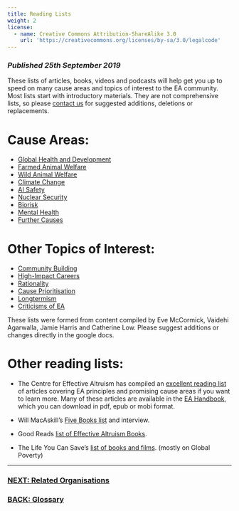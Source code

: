 ```yaml
---
title: Reading Lists
weight: 2
license:
  - name: Creative Commons Attribution-ShareAlike 3.0
    url: 'https://creativecommons.org/licenses/by-sa/3.0/legalcode'
---
```

### _Published 25th September 2019_

These lists of articles, books, videos and podcasts will help get you up to speed on many cause areas and topics of interest to the EA community. Most lists start with introductory materials. They are not comprehensive lists, so please <a target="_blank" href="/contact-lean/">contact us</a> for suggested additions, deletions or replacements. 


# Cause Areas:

* <a target="_blank" href="https://docs.google.com/document/d/1cecBfierFprRdkhbbRjRdD8ujdNpDR2LOQtS8dzMC1M/edit#">Global Health and Development</a>
* <a target="_blank" href="https://docs.google.com/document/d/1-mfbLjFY3QLJYdS_RYxKlBYBPIv2tYDYBIqYbX9pM_8/edit#">Farmed Animal Welfare</a>
* <a target="_blank" href="https://docs.google.com/document/d/1LVCj4omt-bceh26U5nj8q1Mv_3-lcNbirieYLCGLZCM/edit#">Wild Animal Welfare</a>
* <a target="_blank" href="https://docs.google.com/document/d/1uGA8lPjPXSkuSdrFGubDVbDBO2Yfke8uijsN1_vfsVY/edit#">Climate Change</a>
* <a target="_blank" href="https://docs.google.com/document/d/15v2uWwsKfSBdAolqrr0dPOQUDUCrwVULQZHVmhSj2-Q/edit#">AI Safety</a>
* <a target="_blank" href="https://docs.google.com/document/d/1xSuVG9vMiR6okYiSvc-jW1hsdlp5HxiLO7RIKyEr_LU/edit">Nuclear Security</a>
* <a target="_blank" href="https://drive.google.com/open?id=1uJ7MCDk0L-4znTe1Oiii5Ggc0Jh0xKf-E4Y2E9A3WFs">Biorisk</a>
* <a target="_blank" href="https://docs.google.com/document/d/1VOte0hgR-7h0k9m66j3dr6_FJtI07pwY5EzgiBxkTeM/edit">Mental Health</a>
* <a target="_blank" href="https://docs.google.com/document/d/16UZ1yuh3IOdfxmJKPOBu5hvTxUxbx_QBo2x2i_P60to/edit#">Further Causes</a>

# Other Topics of Interest:
* <a target="_blank" href="https://docs.google.com/document/d/1AHhQK4z_RNvyhdu3KaYzKqomcGW-zUDZh8Vjh4qVjv0/edit#">Community Building</a>
* <a target="_blank" href="https://docs.google.com/document/d/1AUQ2174Y_qYJn22Gjd6wpMisX7_VxFOORe7g6c88rvM/edit#">High-Impact Careers</a>
* <a target="_blank" href="https://docs.google.com/document/d/1XR09jhm483V4kGJ6P4vWO-tLgDephekpgUlhhhMykec/edit#heading=h.lg3wnovma450">Rationality</a>
* <a target="_blank" href="https://docs.google.com/document/d/1JgherRLP5dPZ6rqxLXw0aJDl5Pv-N6UDaBrWL2KfxPU/edit#">Cause Prioritisation</a>
* <a target="_blank" href="https://drive.google.com/open?id=1orfPyWps4bgPmEbZpPxChwy4_7tGTmVNpjHB51c4NPc">Longtermism</a>
* <a target="_blank" href="https://docs.google.com/document/d/1S8wtezuQTC0YIYdefWSiA-yJefVL8nP1mH1D2IPYTBE/edit#heading=h.avbpqexvhea">Criticisms of EA</a>

These lists were formed from content compiled by Eve McCormick, Vaidehi Agarwalla, Jamie Harris and Catherine Low. Please suggest additions or changes directly in the google docs.

# Other reading lists:
* The Centre for Effective Altruism has compiled an <a target="_blank" href="https://www.effectivealtruism.org/resources/">excellent reading list</a> of articles covering EA principles and promising cause areas if you want to learn more. Many of these articles are available in the <a target="_blank" href="https://www.effectivealtruism.org/handbook/">EA Handbook</a>, which you can download in pdf, epub or mobi format. 

* Will MacAskill’s <a target="_blank" href="https://fivebooks.com/best-books/effective-altruism-will-macaskill/">Five Books list</a> and interview. 
* Good Reads <a target="_blank" href="https://www.goodreads.com/list/show/107382.Effective_Altruism_Books">list of Effective Altruism Books</a>.
* The Life You Can Save’s <a target="_blank" href="https://docs.google.com/document/d/1O8yiwLg2jWP4RYKaD5MM0xtCr5VbsUt5OPrSdDZEtls/edit">list of books and films</a>.  (mostly on Global Poverty)
 
<hr>

### [NEXT: Related Organisations](/learn/orgs/)

### [BACK: Glossary](/glossary/)
